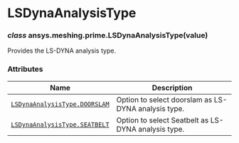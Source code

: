 # LSDynaAnalysisType



### *class* ansys.meshing.prime.LSDynaAnalysisType(value)

Provides the LS-DYNA analysis type.

<!-- !! processed by numpydoc !! -->

### Attributes

| Name | Description |
|---------------------------------------------------------------------------------------------------------------------------------------|-------------------------------------------------------|
| [`LSDynaAnalysisType.DOORSLAM`](ansys.meshing.prime.LSDynaAnalysisType.DOORSLAM.md#ansys.meshing.prime.LSDynaAnalysisType.DOORSLAM)   | Option to select doorslam as LS-DYNA analysis type.   |
| [`LSDynaAnalysisType.SEATBELT`](ansys.meshing.prime.LSDynaAnalysisType.SEATBELT.md#ansys.meshing.prime.LSDynaAnalysisType.SEATBELT)   | Option to select Seatbelt as LS-DYNA analysis type.   |

